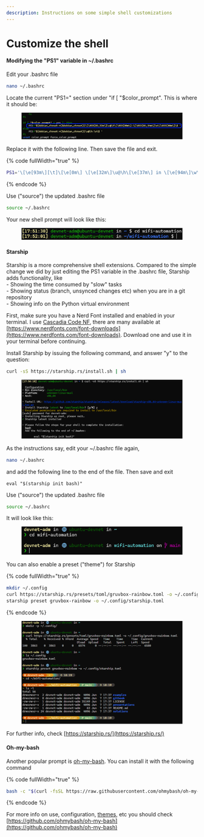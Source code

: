 ```yaml
---
description: Instructions on some simple shell customizations
---
```


# Customize the shell

#### Modifying the "PS1" variable in \~/.bashrc

Edit your .bashrc file

```bash
nano ~/.bashrc
```

Locate the current "PS1=" section under "if \[ "$color\_prompt". This is where it should be:

<figure><img src=".gitbook/assets/image.png" alt=""><figcaption></figcaption></figure>

Replace it with the following line. Then save the file and exit.

{% code fullWidth="true" %}
```bash
PS1='\[\e[93m\][\t]\[\e[0m\] \[\e[32m\]\u@\h\[\e[37m\] in \[\e[94m\]\w\[\e[0m\] \[\e[37m\]\$\[\e[0m\] '
```
{% endcode %}

Use ("source") the updated .bashrc file

```bash
source ~/.bashrc
```

Your new shell prompt will look like this:

<figure><img src=".gitbook/assets/image (2).png" alt=""><figcaption></figcaption></figure>

#### Starship

Starship is a more comprehensive shell extensions. Compared to the simple change we did by just editing the PS1 variable in the .bashrc file, Starship adds functionality, like \
\- Showing the time consumed by "slow" tasks\
\- Showing status (branch, unsynced changes etc) when you are in a git repository\
\- Showing info on the Python virtual environment

First, make sure you have a Nerd Font installed and enabled in your terminal. I use [Cascadia Code NF](https://github.com/microsoft/cascadia-code/releases), there are many available at [https://www.nerdfonts.com/font-downloads](https://www.nerdfonts.com/font-downloads). Download one and use it in your terminal before continuing.

Install Starship by issuing the following command, and answer "y" to the question:

```bash
curl -sS https://starship.rs/install.sh | sh
```

<figure><img src=".gitbook/assets/image (3).png" alt=""><figcaption></figcaption></figure>

As the instructions say, edit your \~/.bashrc file again,

```bash
nano ~/.bashrc
```

&#x20;and add the following line to the end of the file. Then save and exit

```
eval "$(starship init bash)"
```

Use ("source") the updated .bashrc file

```bash
source ~/.bashrc
```

It will look like this:

<figure><img src=".gitbook/assets/image (4).png" alt=""><figcaption></figcaption></figure>

You can also enable a preset ("theme") for Starship

{% code fullWidth="true" %}
```bash
mkdir ~/.config
curl https://starship.rs/presets/toml/gruvbox-rainbow.toml -o ~/.config/gruvbox-rainbow.toml
starship preset gruvbox-rainbow -o ~/.config/starship.toml
```
{% endcode %}

<figure><img src=".gitbook/assets/image (5).png" alt=""><figcaption></figcaption></figure>

For further info, check [https://starship.rs/](https://starship.rs/)

#### Oh-my-bash

Another popular prompt is [oh-my-bash](https://github.com/ohmybash/oh-my-bash). You can install it with the following command

{% code fullWidth="true" %}
```bash
bash -c "$(curl -fsSL https://raw.githubusercontent.com/ohmybash/oh-my-bash/master/tools/install.sh)"
```
{% endcode %}

For more info on use, configuration, [themes](https://github.com/ohmybash/oh-my-bash/wiki/Themes), etc you should check [https://github.com/ohmybash/oh-my-bash](https://github.com/ohmybash/oh-my-bash)
